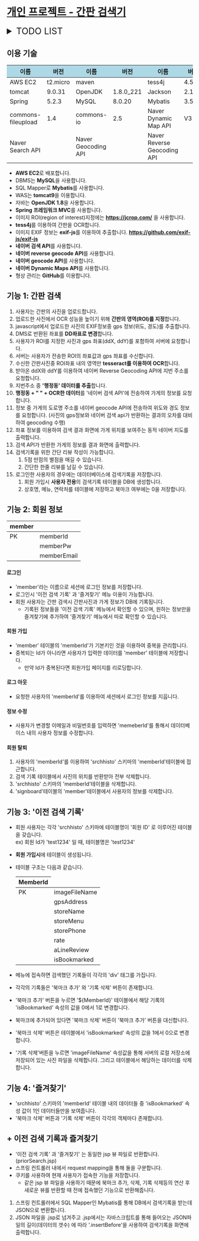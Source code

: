 # [개인 프로젝트 - 간판 검색기](http://jutabi.com)

<details markdown="1">
<summary style="font-size: 1.5rem">TODO LIST</summary>
<div markdown="1">

- (○) 다이어그램 그리기 
- (○) 블로그에 개발상황 연재하기
- (○) 스프링 프레임워크 사용
- (○) AWS EC2로 서비스 (ubuntu 18.04)
- (○) Tomcat 으로 Web Server
- (○) Github Private Repository 버전 관리
- (○) DB 적용 (MySQL)
- (○) 커넥션 풀 공부
- (○) Mybatis 적용
- (△) HTML, CSS 클린코드화
- (○) 이미지 파일 업로드
- (○) 로그인 기능
- (○) 검색기록 테이블 생성, 삭제
- (○) 검색기록 생성
- (○) 검색기록 보기
- (○) 검색기록 삭제
- (○) 즐겨찾기 보기
- (○) 즐겨찾기 추가
- (○) 이미지 OCR
- (○) 이미지 크롭
- (○) 이미지 크롭시 원본과 비율 일치
- (○) 별점 기능 추가
- (○) 한줄평 기능 추가
- (○) EXIF GPS 정보 추출
- (○) 네이버 reverse geocoding API
- (○) 가게 정보 네이버 검색 API로 요청
- (○) 네이버 Dynamic Map API
- (○) 이미지 테이블 삭제시 이미지도 삭제
- (○) 이미지 업로드하지 않고 제출 예외처리
- (○) 간판의 영역을 지정하지 않고 제출 예외처리
- (○) OCR 결과 없을 때 예외처리
- (○) 검색 API 반환 값에 정보 없을 때 예외처리
- (○) 'starbucks coffee'로 검색시 결과가 안나오는 현상 예외처리
- (○) GPS 정보 없을 때 예외처리 (reverse geocoding 쿼리문 없을 때)
- (○) 사진에 GPS 정보가 없다면 행정동을 입력하는 input태그 생성, 처리
- (X) 로그인에 Spring Security 적용
- (X) 검색기록 페이징
- ----------------추가 항목----------------
- (○) 포트폴리오 블로그 생성
- (○) 개인프로젝트 설명 페이지 작성
- (X) 실사용자 전용 설명 (Web Page or Video)
- (X) 이력서 pdf version
- (f) 북마크, 즐겨찾기 스크롤 위치 저장
- (X) 하드코딩된 db로그인 정보 암호화
- (X) 댓글 기능
- (X) SSL 적용
- (X) 점주 메뉴 생성
- (X) Docker

</div>
</details>

## 이용 기술
<table>
    <thead>
    <tr bgcolor="#add8e6">
        <th>이름</th> <th>버전</th> <th>이름</th> <th>버전</th> <th>이름</th> <th>버전</th>
    </tr>
    </thead>
    <tbody>
    <tr>
        <td>AWS EC2 </td> <td>t2.micro</td>
        <td>maven </td> <td></td>
        <td>tess4j </td> <td>4.5.1</td>
    </tr>
    <tr>
        <td>tomcat </td> <td>9.0.31</td>
        <td>OpenJDK </td> <td>1.8.0_221</td>
        <td>Jackson </td> <td>2.11.0</td>
    </tr>
    <tr>
        <td>Spring </td> <td>5.2.3</td>
        <td>MySQL </td> <td>8.0.20</td>
        <td>Mybatis </td> <td>3.5.4</td>
    </tr>
    <tr>
        <td>commons-fileupload </td> <td>1.4</td>
        <td>commons-io </td> <td>2.5</td>
        <td>Naver Dynamic Map API</td> <td>V3</td>
    </tr>
    <tr>
        <td>Naver Search API </td> <td></td>
        <td>Naver Geocoding API </td> <td></td>
        <td>Naver Reverse Geocoding API</td> <td></td>
    </tr>
    </tbody>
</table>

- **AWS EC2**로 배포합니다.
- DBMS는 **MySQL**을 사용합니다.
- SQL Mapper로 **Mybatis**를 사용합니다.
- WAS는 **tomcat9**을 이용합니다.
- 자바는 **OpenJDK 1.8**을 사용합니다.
- **Spring 프레임워크 MVC**를 사용합니다.
- 이미지 ROI(region of interest)지정에는 **https://jcrop.com/** 을 사용합니다.
- **tess4j**를 이용하여 간판을 OCR합니다.
- 이미지 EXIF 정보는 **exif-js**를 이용하여 추출합니다. **https://github.com/exif-js/exif-js**
- **네이버 검색 API**를 사용합니다.
- **네이버 reverse geocode API**를 사용합니다.
- **네이버 geocode API**를 사용합니다.
- **네이버 Dynamic Maps API**를 사용합니다.
- 형상 관리는 **GitHub**를 이용합니다.

## 기능 1: 간판 검색
1. 사용자는 간판의 사진을 업로드합니다.
2. 업로드한 사진에서 OCR 성능을 높이기 위해 **간판의 영역(ROI)를 지정**합니다.
3. javascript에서 업로드한 사진의 EXIF정보중 gps 정보(위도, 경도)를 추출합니다.
4. DMS로 반환된 좌표를 **DD좌표로 변경**합니다.
5. 사용자가 ROI를 지정한 사진과 gps 좌표(ddX, ddY)를 포함하여 서버에 요청합니다.
6. 서버는 사용자가 전송한 ROI의 좌표값과 gps 좌표를 수신합니다.
7. 수신한 간판사진중 ROI좌표 내의 영역만 **tesseract를 이용하여 OCR**합니다.
8. 받아온 ddX와 ddY를 이용하여 네이버 Reverse Geocoding API에 지번 주소를 요청합니다.
9. 지번주소 중 **'행정동' 데이터를 추출**합니다.
10. **행정동 + " " + OCR한 데이터**를 '네이버 검색 API'에 전송하여 가게의 정보를 요청합니다.
11. 정보 중 가게의 도로명 주소를 네이버 geocode API에 전송하여 위도와 경도 정보를 요청합니다.
(사진의 gps정보와 네이버 검색 api가 반환하는 결과의 오차를 대비하여 geocoding 수행)
12. 좌표 정보를 이용하여 검색 결과 화면에 가게 위치를 보여주는 동적 네이버 지도를 출력합니다.
13. 검색 API가 반환한 가게의 정보를 결과 화면에 출력합니다.
14. 검색기록을 위한 간단 리뷰 작성이 가능합니다.
    1. 5점 만점의 별점을 매길 수 있습니다.
    2. 간단한 한줄 리뷰를 남길 수 있습니다.
15. 로그인한 사용자의 경우에는 데이터베이스에 검색기록을 저장합니다.
    1. 회원 가입시 **사용자 전용**의 검색기록 테이블을 DB에 생성합니다.
    2. 상호명, 메뉴, 연락처를 테이블에 저장하고 북마크 여부에는 0을 저장합니다.

## 기능 2: 회원 정보
<table>
<thread>
    <tr>
        <th>member</th>
    </tr>
</thread>
<tbody>
    <tr>
        <td>PK</td><td>memberId</td>
    </tr>
    <tr>
        <td></td><td>memberPw</td>
    </tr>
    <tr>
        <td></td><td>memberEmail</td>
    </tr>
</tbody>
</table>

#### 로그인
- 'member'라는 이름으로 세션에 로그인 정보를 저장합니다.
- 로그인시 '이전 검색 기록' 과 '즐겨찾기' 메뉴 이용이 가능합니다.
- 회원 사용자는 간판 검색시 간판사진과 가게 정보가 DB에 기록됩니다.
    - 기록된 정보들을 '이전 검색 기록' 메뉴에서 확인할 수 있으며, 원하는 정보만을 즐겨찾기에
    추가하여 '즐겨찾기' 메뉴에서 따로 확인할 수 있습니다.
#### 회원 가입
- 'member' 테이블의 'memberId'가 기본키인 것을 이용하여 중복을 관리합니다.
- 중복되는 Id가 아니라면 사용자가 입력한 데이터를 'member' 테이블에 저장합니다.
    - 만약 Id가 중복된다면 회원가입 페이지를 리로딩합니다.
#### 로그 아웃
- 요청한 사용자의 'memberId'를 이용하여 세션에서 로그인 정보를 지웁니다.
#### 정보 수정
- 사용자가 변경할 이메일과 비밀번호를 입력하면 'memeberId'를 통해서 데이터베이스 내의
사용자 정보를 수정합니다.
#### 회원 탈퇴
1. 사용자의 'memberId'를 이용하여 'srchhisto' 스키마의 'memberId'테이블에 접근합니다.
2. 검색 기록 테이블에서 사진의 위치를 반환받아 전부 삭제합니다.
3. 'srchhisto' 스키마의 'memberId'테이블을 삭제합니다.
4. 'signboard'테이블의 'member'테이블에서 사용자의 정보를 삭제합니다.

## 기능 3: '이전 검색 기록'
- 회원 사용자는 각각 'srchhisto' 스키마에 테이블명이 '회원 ID' 로 이루어진 테이블을 갖습니다.  
ex) 회원 Id가 'test1234' 일 때, 테이블명은 'test1234'
- **회원 가입시**에 테이블이 생성됩니다.
- 테이블 구조는 다음과 같습니다.
    <table>
        <thead>
        <tr>
            <th>MemberId</th>
        </tr>
        </thead>
        <tbody>
        <tr>
            <td>PK</td><td>imageFileName</td></tr>
        <tr>
            <td></td><td>gpsAddress</td></tr>
        <tr>
            <td></td><td>storeName</td></tr>
        <tr>
            <td></td><td>storeMenu</td></tr>
        <tr>
            <td></td><td>storePhone</td></tr>
        <tr>
            <td></td><td>rate</td></tr>
        <tr>
            <td></td><td>aLineReview</td></tr>
        <tr>
            <td></td><td>isBookmarked</td></tr>
        </tbody>
    </table>
    
- 메뉴에 접속하면 검색했던 기록들이 각각의 'div' 태그를 가집니다.
- 각각의 기록들은 '북마크 추가' 와 '기록 삭제' 버튼이 존재합니다.
- '북마크 추가' 버튼을 누르면 '${MemberId}' 테이블에서 해당 기록의 'isBookmarked' 
속성의 값을 0에서 1로 변경합니다.
- 북마크에 추가되어 있다면 '북마크 삭제' 버튼이 '북마크 추가' 버튼을 대신합니다.
- '북마크 삭제' 버튼은 테이블에서 'isBookmarked' 속성의 값을 1에서 0으로 변경합니다.
- '기록 삭제'버튼을 누르면 'imageFileName' 속성값을 통해 서버의 로컬 저장소에 저장되어 있는
사진 파일을 삭제합니다. 그리고 테이블에서 해당하는 데이터를 삭제합니다.
## 기능 4: '즐겨찾기'
- 'srchhisto' 스키마의 'memberId' 테이블 내의 데이터들 중 'isBookmarked' 속성 값이 1인
데이터들만을 보여줍니다.
- '북마크 삭제' 버튼과 '기록 삭제' 버튼이 각각의 객체마다 존재합니다.

## + 이전 검색 기록과 즐겨찾기
- '이전 검색 기록' 과 '즐겨찾기' 는 동일한 jsp 뷰 파일로 반환합니다. (priorSearch.jsp)
- 스프링 컨트롤러 내에서 request mapping을 통해 둘을 구분합니다.
- 쿠키를 사용하여 현재 사용자가 접속한 기능을 저장합니다.
    - 같은 jsp 뷰 파일을 사용하기 때문에 북마크 추가, 삭제, 기록 삭제등의 연산 후
    새로운 뷰를 반환할 때 전에 접속했던 기능으로 반환해줍니다.
1. 스프링 컨트롤러에서 SQL Mapper인 Mybatis를 통해 DB에서 검색기록을 받는데 JSON으로 변환합니다.
2. JSON 파일을 .jsp로 넘겨주고 .jsp에서는 자바스크립트를 통해 들어오는 JSON파일의 길이(데이터의 갯수)
에 따라 '.insertBefore'을 사용하여 검색기록을 화면에 출력합니다.
